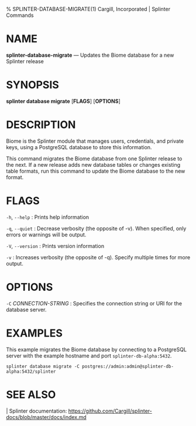 % SPLINTER-DATABASE-MIGRATE(1) Cargill, Incorporated | Splinter Commands
<!--
  Copyright 2018-2020 Cargill Incorporated
  Licensed under Creative Commons Attribution 4.0 International License
  https://creativecommons.org/licenses/by/4.0/
-->

NAME
====

**splinter-database-migrate** — Updates the Biome database for a new Splinter
release

SYNOPSIS
========

**splinter database migrate** \[**FLAGS**\] \[**OPTIONS**\]

DESCRIPTION
===========

Biome is the Splinter module that manages users, credentials, and private keys,
using a PostgreSQL database to store this information.

This command migrates the Biome database from one Splinter release to the next.
If a new release adds new database tables or changes existing table formats,
run this command to update the Biome database to the new format.

FLAGS
=====

`-h`, `--help`
: Prints help information

`-q`, `--quiet`
: Decrease verbosity (the opposite of -v). When specified, only errors or
  warnings will be output.

`-V`, `--version`
: Prints version information

`-v`
: Increases verbosity (the opposite of -q). Specify multiple times for more
  output.

OPTIONS
=======

`-C` *CONNECTION-STRING*
: Specifies the connection string or URI for the database server.

EXAMPLES
========
This example migrates the Biome database by connecting to a PostgreSQL server
with the example hostname and port `splinter-db-alpha:5432`.

```
splinter database migrate -C postgres://admin:admin@splinter-db-alpha:5432/splinter
```

SEE ALSO
========
| Splinter documentation: https://github.com/Cargill/splinter-docs/blob/master/docs/index.md
